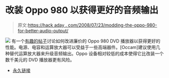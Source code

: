 # 改装 Oppo 980 以获得更好的音频输出

> 原文:[https://hack aday . com/2008/07/23/modding-the-oppo-980-for-better-audio-output/](https://hackaday.com/2008/07/23/modding-the-oppo-980-for-better-audio-output/)

![](../Images/7a35fe6e1c404acb1913ab59699d810f.png)
有一个[有趣的帖子](http://www.audiocircle.com/circles/index.php?topic=49807.msg446980)讨论如何改进廉价的 Oppo 980 DVD 播放器以获得更好的性能。电源、电容和运算放大器可以受益于一些高端器件。[Occam]建议使用几种替代运算放大器来升级音频输出。Oppo 设备相对较低的成本使得它比改装一个数千美元的 DVD 播放器更有风险。

*   [永久链接](http://www.audiocircle.com/circles/index.php?topic=49807.msg446980)